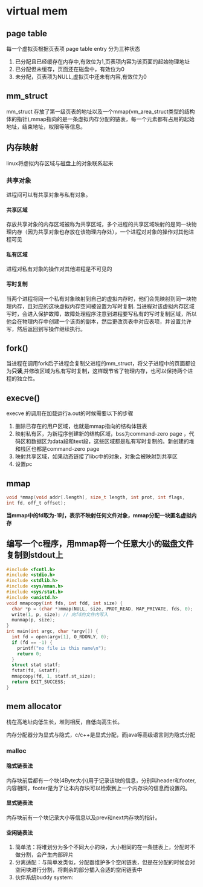 # virtual mem
## page  table

每一个虚拟页根据页表项 page table entry 分为三种状态
1. 已分配且已经缓存在内存中,有效位为1,页表项内容为该页面的起始物理地址
2. 已分配但未缓存，页面还在磁盘中，有效位为0
3. 未分配，页表项为NULL,虚拟页中还未有内容,有效位为0

## mm_struct 
mm_struct 存放了第一级页表的地址以及一个mmap(vm_area_struct类型的结构体的指针),mmap指向的是一条虚拟内存分配的链表，每一个元素都有占用的起始地址，结束地址，权限等等信息。

## 内存映射

linux将虚拟内存区域与磁盘上的对象联系起来

### 共享对象

进程间可以有共享对象与私有对象。
#### 共享区域
存放共享对象的内存区域被称为共享区域，多个进程的共享区域映射的是同一块物理内存（因为共享对象也存放在该物理内存处），一个进程对对象的操作对其他进程可见


#### 私有区域
进程对私有对象的操作对其他进程是不可见的

#### 写时复制
当两个进程将同一个私有对象映射到自己的虚拟内存时，他们会先映射到同一块物理内存，且对应的这块虚拟内存空间被设置为写时复制.
当进程对该虚拟内存区域写时，会进入保护故障，故障处理程序注意到进程要写私有的写时复制区域，所以他会在物理内存中创建一个该页的副本，然后更改页表中对应表项，并设置允许写，然后返回到写操作继续执行。

## fork()

当进程在调用fork后子进程会复制父进程的mm_struct，将父子进程中的页面都设为**只读**,并修改区域为私有写时复制，这样既节省了物理内存，也可以保持两个进程的独立性。


## execve()
execve 的调用在加载运行a.out的时候需要以下的步骤
1. 删除已存在的用户区域，也就是mmap指向的结构体链表
2. 映射私有区，为新程序创建新的结构区域，bss为command-zero page ，代码区和数据区为data段和text段，这些区域都是私有写时复制的。新创建的堆和栈区也都是command-zero page
3. 映射共享区域，如果动态链接了libc中的对象，对象会被映射到共享区
4. 设置pc

## mmap
```c
void *mmap(void addr[.length], size_t length, int prot, int flags,
int fd, off_t offset);
```
**当mmap中的fd取为-1时，表示不映射任何文件对象，mmap分配一块匿名虚拟内存**

## 编写一个c程序，用mmap将一个任意大小的磁盘文件复制到stdout上
```c
#include <fcntl.h>
#include <stdio.h>
#include <stdlib.h>
#include <sys/mman.h>
#include <sys/stat.h>
#include <unistd.h>
void mmapcopy(int fds, int fdd, int size) {
  char *p = (char *)mmap(NULL, size, PROT_READ, MAP_PRIVATE, fds, 0);
  write(1, p, size); // 向fd的文件内写入
  munmap(p, size);
}
int main(int argc, char *argv[]) {
  int fd = open(argv[1], O_RDONLY, 0);
  if (fd == -1) {
    printf("no file is this name\n");
    return 0;
  }
  struct stat statf;
  fstat(fd, &statf);
  mmapcopy(fd, 1, statf.st_size);
  return EXIT_SUCCESS;
}
```

## mem allocator

栈在高地址向低生长，堆则相反，自低向高生长。

内存分配器分为显式与隐式，c/c++是显式分配，而java等高级语言则为隐式分配


### malloc

#### 隐式链表法

内存块前后都有一个块(4Byte大小)用于记录该块的信息，分别叫header和footer,内容相同，footer是为了让本内存块可以检索到上一个内存块的信息而设置的。

#### 显式链表法

内存块前有一个块记录大小等信息以及prev和next内存块的指针。

#### 空闲链表法

1. 简单法：将堆划分为多个不同大小的块，大小相同的在一条链表上，分配时不做分割，会产生内部碎片
2. 分离适配：与简单发类似，分配器维护多个空闲链表，但是在分配的时候会对空闲块进行分割，将剩余的部分插入合适的空闲链表中
3. 伙伴系统buddy system:











